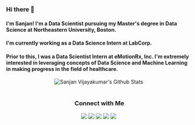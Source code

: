 ### Hi there 👋
#### I'm Sanjan! I'm a Data Scientist pursuing my Master's degree in Data Science at Northeastern University, Boston.
#### I'm currently working as a Data Science Intern at LabCorp. 
#### Prior to this, I was a Data Scientist Intern at eMotionRx, Inc. I'm extremely interested in leveraging concepts of Data Science and Machine Learning in making progress in the field of healthcare.

</div>

<div align="center">
<img align="center" src="https://github-readme-stats.vercel.app/api?username=sanjsvk&include_all_commits=true&count_private=true&show_icons=true&line_height=20&title_color=7A7ADB&icon_color=2234AE&text_color=D3D3D3&bg_color=0,000000,130F40" alt="Sanjan Vijayakumar's Github Stats">

</br>
</br>

### &nbsp;Connect with Me

<p align="center">
<a href="https://www.linkedin.com/in/sanjanvijayakumar/"><img src="https://img.shields.io/badge/-Sanjan%20Vijayakumar-0077B5?style=flat&logo=Linkedin&logoColor=white"/></a>
<a href="mailto:vijayakumar.sa@northeastern.edu"><img src="https://img.shields.io/badge/-vijayakumar.sa@northeastern.edu-D14836?style=flat&logo=Gmail&logoColor=white"/></a>
<a href="https://www.instagram.com/sanj.an/?hl=en"><img src="https://img.shields.io/badge/-@sanj.an-E4405F?style=flat&logo=Instagram&logoColor=white"/></a>
<a href="hhttps://www.facebook.com/sanjan.vijayakumar/"><img src="https://img.shields.io/badge/-Sanjan Vijayakumar-1877F2?style=flat&logo=Facebook&logoColor=white"/></a>
<a href="https://twitter.com/sanjansvk"><img src="https://img.shields.io/badge/-Sanjan Vijayakumar-1DA1F2?style=flat&logo=twitter&logoColor=white"/></a>
</p>
